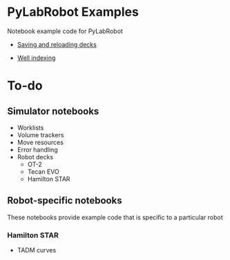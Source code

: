 # PyLabRobot Examples

Notebook example code for PyLabRobot
* [Saving and reloading decks](saving_deck)

* [Well indexing](Indexing_Resources.ipynb)

# To-do
## Simulator notebooks
* Worklists
* Volume trackers
* Move resources
* Error handling
* Robot decks
    * OT-2
    * Tecan EVO
    * Hamilton STAR
 
## Robot-specific notebooks
These notebooks provide example code that is specific to a particular robot

### Hamilton STAR
* TADM curves
